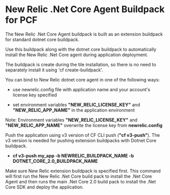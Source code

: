 # New Relic .Net Core Agent Buildpack for PCF
The New Relic .Net Core Agent buildpack is built as an extension buildpack for standard dotnet core buildpack.

Use this buildpack along with the dotnet core buildpack to automatically install the New Relic .Net Core agent during application deployment.

The buildpack is create during the tile installation, so there is no need to separately install it using 'cf create-buildpack'.

You can bind to New Relic dotnet core agent in one of the following ways:
* use newrelic.config file with application name and your account's license key specified

* set environment variables **"NEW_RELIC_LICENSE_KEY"** and **"NEW_RELIC_APP_NAME"** in the application environment

Note: Environment variables **"NEW_RELIC_LICENSE_KEY"** and **"NEW_RELIC_APP_NAME"** overwrite the license key from **newrelic.config**

Push the application using v3 version of CF CLI push (**"cf v3-push"**). The v3 version is needed for pushing extension buildpacks with Dotnet Core buildpack.

* **cf v3-push my_app -b NEWRELIC_BUILDPACK_NAME  -b DOTNET_CORE_2.0_BUILDPACK_NAME**

Make sure New Relic extension buildpack is specified first. This command will first run the New Relic .Net Core build pack to install the .Net Core Agent and then runs the main .Net Core 2.0 build pack to install the .Net Core SDK and deploy the application.
